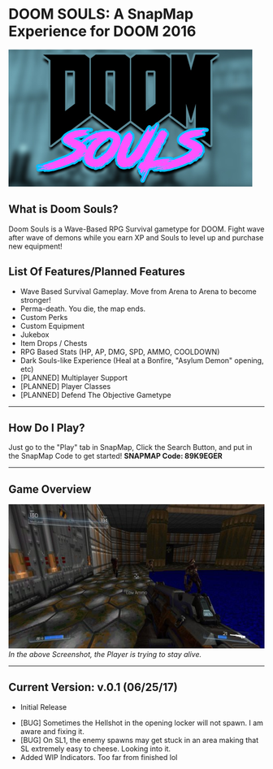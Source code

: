 # DOOM SOULS: A SnapMap Experience for DOOM 2016
![alt text](https://raw.githubusercontent.com/wimmywozzle/SNAPMAP_Doomsouls/master/doomsoulspic.jpg "Doom Souls Main Logo")

## What is Doom Souls?
Doom Souls is a Wave-Based RPG Survival gametype for DOOM. Fight wave after wave of demons while you earn XP and Souls to level up and purchase new equipment!

## List Of Features/Planned Features
+ Wave Based Survival Gameplay. Move from Arena to Arena to become stronger!
+ Perma-death. You die, the map ends. 
+ Custom Perks
+ Custom Equipment
+ Jukebox
+ Item Drops / Chests
+ RPG Based Stats (HP, AP, DMG, SPD, AMMO, COOLDOWN)
+ Dark Souls-like Experience (Heal at a Bonfire, "Asylum Demon" opening, etc)
+ [PLANNED] Multiplayer Support
+ [PLANNED] Player Classes
+ [PLANNED] Defend The Objective Gametype

---
## How Do I Play?

Just go to the "Play" tab in SnapMap, Click the Search Button, and put in the SnapMap Code to get started!
**SNAPMAP Code: 89K9EGER**

---
## Game Overview
![alt text](https://raw.githubusercontent.com/wimmywozzle/SNAPMAP_Doomsouls/master/SS1.jpg "Doom Souls Gameplay")
*In the above Screenshot, the Player is trying to stay alive.*




---
## Current Version: v.0.1 (06/25/17)
+ Initial Release
- [BUG] Sometimes the Hellshot in the opening locker will not spawn. I am aware and fixing it.
- [BUG] On SL1, the enemy spawns may get stuck in an area making that SL extremely easy to cheese. Looking into it.
- Added WIP Indicators. Too far from finished lol
